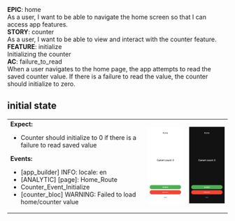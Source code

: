 <div data-description="container" data-description-level="0">
<div data-description="title">
<strong>EPIC</strong>:
home
</div><div data-description="description">As a user, I want to be able to navigate the home screen so that I can access app features.
</div></div>

<div data-description="container" data-description-level="1">
<div data-description="title">
<strong>STORY</strong>:
counter
</div><div data-description="description">As a user, I want to be able to view and interact with the counter feature.
</div></div>

<div data-description="container" data-description-level="2">
<div data-description="title">
<strong>FEATURE</strong>:
initialize
</div><div data-description="description">Initializing the counter
</div></div>

<div data-description="container" data-description-level="3">
<div data-description="title">
<strong>AC</strong>:
failure_to_read
</div><div data-description="description">When a user navigates to the home page, the app attempts to read the saved counter value. If there is a failure to read the value, the counter should initialize to zero.
</div></div>

## initial state

<table>
  <tbody>
   <tr>
      <td width="300" style="vertical-align:top">
<b>Expect:</b>
<ul>
  <li>Counter should initialize to 0 if there is a failure to read saved value</li>
</ul>
<b>Events:</b>
<ul>
  <li class=info>[app_builder] INFO: locale: en</li>
  <li class=analytic>[ANALYTIC] [page]: Home_Route</li>
  <li>Counter_Event_Initialize</li>
  <li class=warning>[counter_bloc] WARNING: Failed to load home/counter value</li>
      </td>
      <td>
      <img width="300" src="../../../../flows/home/screenshots/counter/initialize/failure_to_read/0.0.iphone11.png">      </td>      </td>
      <td>
      <img width="300" src="../../../../flows/home/screenshots/counter/initialize/failure_to_read/0.1.iphone11.png">      </td>   </tr>
  </tbody>
</table>
